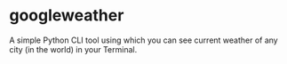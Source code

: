 # googleweather
A simple Python CLI tool using which you can see current weather of any city (in the world) in your Terminal.
